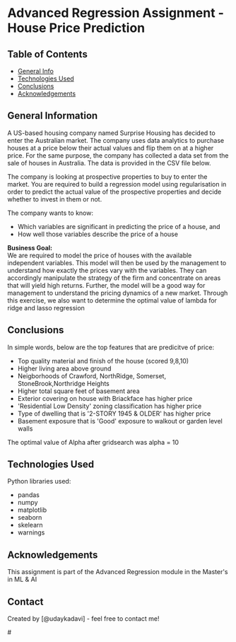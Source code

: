 # Advanced Regression Assignment - House Price Prediction


## Table of Contents
* [General Info](#general-information)
* [Technologies Used](#technologies-used)
* [Conclusions](#conclusions)
* [Acknowledgements](#acknowledgements)

<!-- You can include any other section that is pertinent to your problem -->

## General Information

A US-based housing company named Surprise Housing has decided to enter the Australian market. The company uses data analytics to purchase houses at a price below their actual values and flip them on at a higher price. For the same purpose, the company has collected a data set from the sale of houses in Australia. The data is provided in the CSV file below.

 

The company is looking at prospective properties to buy to enter the market. You are required to build a regression model using regularisation in order to predict the actual value of the prospective properties and decide whether to invest in them or not.

 

The company wants to know:
- Which variables are significant in predicting the price of a house, and
- How well those variables describe the price of a house 

**Business Goal:**<br>
We are required to model the price of houses with the available independent variables. This model will then be used by the management to understand how exactly the prices vary with the variables. They can accordingly manipulate the strategy of the firm and concentrate on areas that will yield high returns. Further, the model will be a good way for management to understand the pricing dynamics of a new market.
Through this exercise, we also want to determine the optimal value of lambda for ridge and lasso regression 

<!-- You don't have to answer all the questions - just the ones relevant to your project. -->

## Conclusions
 In simple words, below are the top features that are predicitve of price:

- Top quality material and finish of the house (scored 9,8,10)
- Higher living area above ground
- Neigborhoods of Crawford, NorthRidge, Somerset, StoneBrook,Northridge Heights
- Higher total square feet of basement area
- Exterior covering on house with Briackface has higher price
- 'Residential Low Density' zoning classification has higher price
- Type of dwelling that is '2-STORY 1945 & OLDER' has higher price
- Basement exposure that is 'Good' exposure to walkout or garden level walls

The optimal value of Alpha after gridsearch was alpha = 10

<!-- You don't have to answer all the questions - just the ones relevant to your project. -->


## Technologies Used
Python libraries used:
- pandas
- numpy
- matplotlib
- seaborn
- skelearn
- warnings

<!-- As the libraries versions keep on changing, it is recommended to mention the version of library used in this project -->

## Acknowledgements

This assignment is part of the Advanced Regression module in the Master's in ML & AI


## Contact
Created by [@udaykadavi] - feel free to contact me!


<!-- Optional -->
<!-- ## License -->
<!-- This project is open source and available under the [... License](). -->

<!-- You don't have to include all sections - just the one's relevant to your project --># 